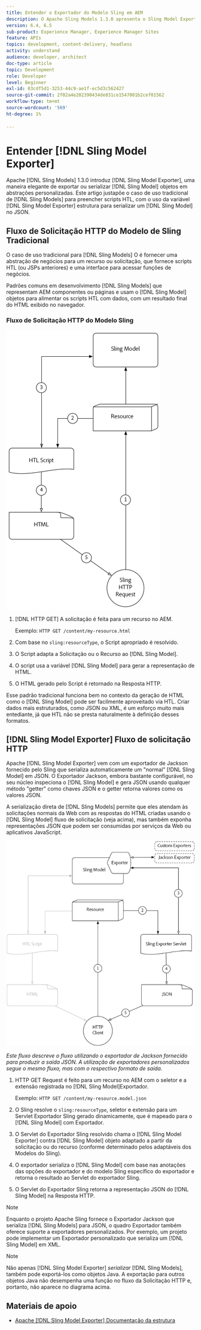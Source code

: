 ```yaml
---
title: Entender o Exportador do Modelo Sling em AEM
description: O Apache Sling Models 1.3.0 apresenta o Sling Model Exporter, uma maneira elegante de exportar ou serializar objetos do Sling Model em abstrações personalizadas. Este artigo justapõe o caso de uso tradicional de usar Modelos do Sling para preencher scripts HTL, com o aproveitamento da estrutura do Exportador do Modelo do Sling para serializar um Modelo do Sling em JSON.
version: 6.4, 6.5
sub-product: Experience Manager, Experience Manager Sites
feature: APIs
topics: development, content-delivery, headless
activity: understand
audience: developer, architect
doc-type: article
topic: Development
role: Developer
level: Beginner
exl-id: 03cdf5d1-3253-44c9-ae1f-ec5d3c562427
source-git-commit: 2f02a4e202390434de831ce1547001b2cef01562
workflow-type: tm+mt
source-wordcount: '569'
ht-degree: 1%

---
```


# Entender [!DNL Sling Model Exporter]

Apache [!DNL Sling Models] 1.3.0 introduz [!DNL Sling Model Exporter], uma maneira elegante de exportar ou serializar [!DNL Sling Model] objetos em abstrações personalizadas. Este artigo justapõe o caso de uso tradicional de [!DNL Sling Models] para preencher scripts HTL, com o uso da variável [!DNL Sling Model Exporter] estrutura para serializar um [!DNL Sling Model] no JSON.

## Fluxo de Solicitação HTTP do Modelo de Sling Tradicional

O caso de uso tradicional para [!DNL Sling Models] O é fornecer uma abstração de negócios para um recurso ou solicitação, que fornece scripts HTL (ou JSPs anteriores) e uma interface para acessar funções de negócios.

Padrões comuns em desenvolvimento [!DNL Sling Models] que representam AEM componentes ou páginas e usam o [!DNL Sling Model] objetos para alimentar os scripts HTL com dados, com um resultado final do HTML exibido no navegador.

### Fluxo de Solicitação HTTP do Modelo Sling

![Fluxo de solicitação do modelo Sling](./assets/understand-sling-model-exporter/sling-model-request-flow.png)

1. [!DNL HTTP GET] A solicitação é feita para um recurso no AEM.

   Exemplo: `HTTP GET /content/my-resource.html`

1. Com base no `sling:resourceType`, o Script apropriado é resolvido.

1. O Script adapta a Solicitação ou o Recurso ao [!DNL Sling Model].

1. O script usa a variável [!DNL Sling Model] para gerar a representação de HTML.

1. O HTML gerado pelo Script é retornado na Resposta HTTP.

Esse padrão tradicional funciona bem no contexto da geração de HTML como o [!DNL Sling Model] pode ser facilmente aproveitado via HTL. Criar dados mais estruturados, como JSON ou XML, é um esforço muito mais entediante, já que HTL não se presta naturalmente à definição desses formatos.

## [!DNL Sling Model Exporter] Fluxo de solicitação HTTP

Apache [!DNL Sling Model Exporter] vem com um exportador de Jackson fornecido pelo Sling que serializa automaticamente um &quot;normal&quot; [!DNL Sling Model] em JSON. O Exportador Jackson, embora bastante configurável, no seu núcleo inspeciona o [!DNL Sling Model] e gera JSON usando qualquer método &quot;getter&quot; como chaves JSON e o getter retorna valores como os valores JSON.

A serialização direta de [!DNL Sling Models] permite que eles atendam às solicitações normais da Web com as respostas do HTML criadas usando o [!DNL Sling Model] fluxo de solicitação (veja acima), mas também exponha representações JSON que podem ser consumidas por serviços da Web ou aplicativos JavaScript.

![Fluxo de Solicitação HTTP do Exportador do Modelo Sling](./assets/understand-sling-model-exporter/sling-model-exporter-request-flow.png)

*Este fluxo descreve o fluxo utilizando o exportador de Jackson fornecido para produzir a saída JSON. A utilização de exportadores personalizados segue o mesmo fluxo, mas com o respectivo formato de saída.*

1. HTTP GET Request é feito para um recurso no AEM com o seletor e a extensão registrada no [!DNL Sling Model]Exportador.

   Exemplo: `HTTP GET /content/my-resource.model.json`

1. O Sling resolve o `sling:resourceType`, seletor e extensão para um Servlet Exportador Sling gerado dinamicamente, que é mapeado para o [!DNL Sling Model] com Exportador.
1. O Servlet do Exportador Sling resolvido chama o [!DNL Sling Model Exporter] contra [!DNL Sling Model] objeto adaptado a partir da solicitação ou do recurso (conforme determinado pelos adaptáveis dos Modelos do Sling).
1. O exportador serializa o [!DNL Sling Model] com base nas anotações das opções do exportador e do modelo Sling específico do exportador e retorna o resultado ao Servlet do exportador Sling.
1. O Servlet do Exportador Sling retorna a representação JSON do [!DNL Sling Model] na Resposta HTTP.

>[!NOTE]
>
>Enquanto o projeto Apache Sling fornece o Exportador Jackson que serializa [!DNL Sling Models] para JSON, o quadro Exportador também oferece suporte a exportadores personalizados. Por exemplo, um projeto pode implementar um Exportador personalizado que serializa um [!DNL Sling Model] em XML.

>[!NOTE]
>
>Não apenas [!DNL Sling Model Exporter] *serializar* [!DNL Sling Models], também pode exportá-los como objetos Java. A exportação para outros objetos Java não desempenha uma função no fluxo da Solicitação HTTP e, portanto, não aparece no diagrama acima.

## Materiais de apoio

* [Apache [!DNL Sling Model Exporter] Documentação da estrutura](https://sling.apache.org/documentation/bundles/models.html#exporter-framework-since-130)
